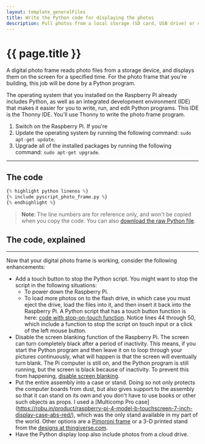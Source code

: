```yaml
---
layout: template_generalFiles
title: Write the Python code for displaying the photos
description: Pull photos from a local storage (SD card, USB drive) or cloud storage, and display them with a time lag on a Raspberry Pi 3B+.
---
```


# {{ page.title }}

A digital photo frame reads photo files from a storage device, and displays them on the screen for a specified time. For the photo frame that you're building, this job will be done by a Python program.

The operating system that you installed on the Raspberry Pi already includes Python, as well as an integrated development environment (IDE) that makes it easier for you to write, run, and edit Python programs. This IDE is the Thonny IDE. You'll use Thonny to write the photo frame program.

1.  Switch on the Raspberry Pi. If you're 
1.  Update the operating system by running the following command: `sudo apt-get update`.
1.  Upgrade all of the installed packages by running the following command: `sudo apt-get upgrade`. 

<hr/>

## The code

```python
{% highlight python linenos %}
{% include pyscript_photo_frame.py %}
{% endhighlight %}
```

> **Note**: The line numbers are for reference only, and won't be copied when you copy the code. You can also [download the raw Python file](../_includes/pyscript_photo_frame.py).

## The code, explained


<hr/>

Now that your digital photo frame is working, consider the following enhancements:

-  Add a touch button to stop the Python script. You might want to stop the script in the following situations:
    -  To power down the Raspberry Pi.
	-  To load more photos on to the flash drive, in which case you must eject the drive, load the files into it, and then insert it back into the Raspberry Pi.
	A Python script that has a touch button function is here: [code with stop-on-touch function](../_includes/pyscript_photo_frame_touch_stop.py). Notice lines 44 through 50, which include a function to stop the script on touch input or a click of the left mouse button.
-  Disable the screen blanking function of the Raspberry Pi. The screen can turn completely black after a period of inactivity. This means, if you start the Python program and then leave it on to loop through your pictures continuously, what will happen is that the screen will eventually turn blank. The Pi computer is still on, and the Python program is still running, but the screen is black because of inactivity. To prevent this from happening, [disable screen blanking](https://raspberrytips.com/disable-sleep-mode-raspberry-pi/).
-  Put the entire assembly into a case or stand. Doing so not only protects the computer boards from dust, but also gives support to the assembly so that it can stand on its own and you don't have to use books or other such objects as props. I used a [Multicomp Pro case] (https://robu.in/product/raspberry-pi-4-model-b-touchscreen-7-inch-display-case-abs-red/), which was the only stand available in my part of the world. Other options are a [Pimoroni frame](https://shop.pimoroni.com/products/pibow-frame-for-raspberry-pi-touch-display-2?variant=53514322968955) or a 3-D printed stand from the [designs at thingiverse.com](https://www.thingiverse.com/search?q=raspberry+touchscreen+display&page=1).
-  Have the Python display loop also include photos from a cloud drive.

